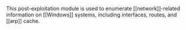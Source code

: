 This post-exploitation module is used to enumerate [[network]]-related information on [[Windows]] systems, including interfaces, routes, and [[arp]] cache.